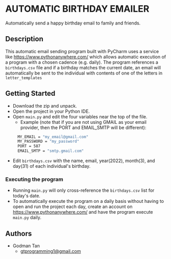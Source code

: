 # AUTOMATIC BIRTHDAY EMAILER  

Automatically send a happy birthday email to family and friends.

## Description

This automatic email sending program built with PyCharm uses a service like https://www.pythonanywhere.com/ which allows automatic execution of a program with a chosen cadence (e.g. daily).
The program references a `birthdays.csv` file and if a birthday matches the current date, an email will automatically be sent to the individual with contents of one of the letters in `letter_templates`

## Getting Started

* Download the zip and unpack.
* Open the project in your Python IDE.
* Open `main.py` and edit the four variables near the top of the file.
  * Example (note that if you are not using GMAIL as your email provider, then the PORT and EMAIL_SMTP will be different):
  ```sh
    MY_EMAIL = "my_email@gmail.com"
    MY_PASSWORD = "my_password"
    PORT = 587
    EMAIL_SMTP = "smtp.gmail.com"
  ```
* Edit `birthdays.csv` with the name, email, year(2022), month(3), and day(31) of each individual's birthday.

### Executing the program

* Running `main.py` will only cross-reference the `birthdays.csv` list for today's date.
* To automatically execute the program on a daily basis without having to open and run the project each day, create an account on https://www.pythonanywhere.com/ and have the program execute `main.py` daily.

## Authors

* Godman Tan
  * gtprogramming1@gmail.com
